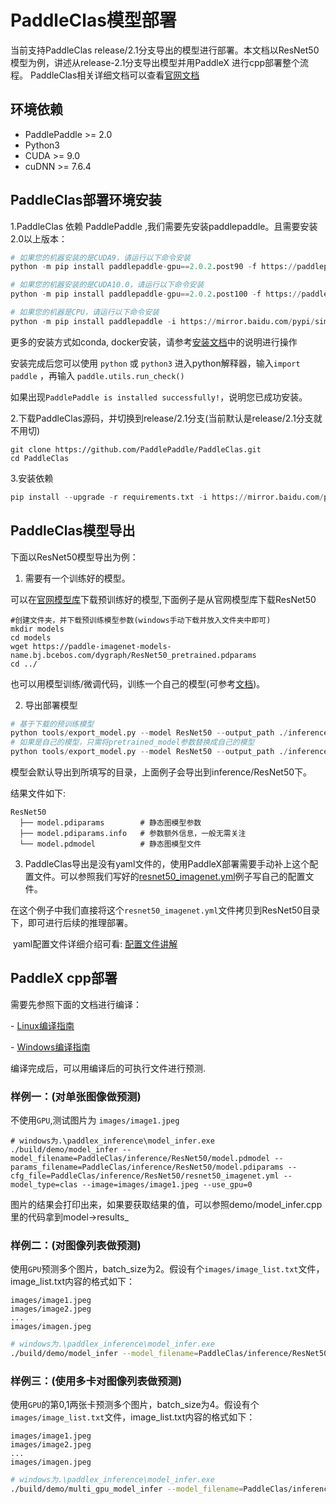 # PaddleClas模型部署

当前支持PaddleClas release/2.1分支导出的模型进行部署。本文档以ResNet50模型为例，讲述从release-2.1分支导出模型并用PaddleX 进行cpp部署整个流程。 PaddleClas相关详细文档可以查看[官网文档](https://github.com/PaddlePaddle/PaddleClas/blob/release/2.1/README_cn.md)

## 环境依赖

- PaddlePaddle >= 2.0
- Python3
- CUDA >= 9.0
- cuDNN >= 7.6.4

## PaddleClas部署环境安装

1.PaddleClas 依赖 PaddlePaddle ,我们需要先安装paddlepaddle。且需要安装2.0以上版本：

```python
# 如果您的机器安装的是CUDA9，请运行以下命令安装
python -m pip install paddlepaddle-gpu==2.0.2.post90 -f https://paddlepaddle.org.cn/whl/mkl/stable.html

# 如果您的机器安装的是CUDA10.0，请运行以下命令安装
python -m pip install paddlepaddle-gpu==2.0.2.post100 -f https://paddlepaddle.org.cn/whl/mkl/stable.html

# 如果您的机器是CPU，请运行以下命令安装
python -m pip install paddlepaddle -i https://mirror.baidu.com/pypi/simple
```

更多的安装方式如conda, docker安装，请参考[安装文档](https://www.paddlepaddle.org.cn/install/quick)中的说明进行操作

安装完成后您可以使用 `python` 或 `python3` 进入python解释器，输入`import paddle` ，再输入 `paddle.utils.run_check()`

如果出现`PaddlePaddle is installed successfully!`，说明您已成功安装。

2.下载PaddleClas源码，并切换到release/2.1分支(当前默认是release/2.1分支就不用切)

```shell
git clone https://github.com/PaddlePaddle/PaddleClas.git
cd PaddleClas
```

3.安装依赖

```python
pip install --upgrade -r requirements.txt -i https://mirror.baidu.com/pypi/simple
```

## PaddleClas模型导出

下面以ResNet50模型导出为例：

1. 需要有一个训练好的模型。

可以在[官网模型库](https://github.com/PaddlePaddle/PaddleClas/blob/release/2.1/docs/zh_CN/models/models_intro.md)下载预训练好的模型,下面例子是从官网模型库下载ResNet50

```shell
#创建文件夹，并下载预训练模型参数(windows手动下载并放入文件夹中即可)
mkdir models
cd models
wget https://paddle-imagenet-models-name.bj.bcebos.com/dygraph/ResNet50_pretrained.pdparams
cd ../
```

也可以用模型训练/微调代码，训练一个自己的模型(可参考[文档](https://github.com/PaddlePaddle/PaddleClas/blob/release/2.1/docs/zh_CN/tutorials/getting_started.md))。

2. 导出部署模型

```python
# 基于下载的预训练模型
python tools/export_model.py --model ResNet50 --output_path ./inference/ResNet50 --pretrained_model ./models/ResNet50_pretrained
# 如果是自己的模型，只需将pretrained_model参数替换成自己的模型
python tools/export_model.py --model ResNet50 --output_path ./inference/ResNet50 --pretrained_model ./mymodel/mymodel_name
```

模型会默认导出到所填写的目录，上面例子会导出到inference/ResNet50下。

结果文件如下:

```
ResNet50
  ├── model.pdiparams        # 静态图模型参数
  ├── model.pdiparams.info   # 参数额外信息，一般无需关注
  └── model.pdmodel          # 静态图模型文件
```

3. PaddleClas导出是没有yaml文件的，使用PaddleX部署需要手动补上这个配置文件。可以参照我们写好的[resnet50_imagenet.yml](./../../../resources/resnet50_imagenet.yml)例子写自己的配置文件。

​       在这个例子中我们直接将这个`resnet50_imagenet.yml`文件拷贝到ResNet50目录下，即可进行后续的推理部署。

​       yaml配置文件详细介绍可看:  [配置文件讲解](../compile/apis/yaml.md)

## PaddleX cpp部署

需要先参照下面的文档进行编译：

\- [Linux编译指南](../compile/paddle/linux.md)

\- [Windows编译指南](../compile/paddle/windows.md)

编译完成后，可以用编译后的可执行文件进行预测.

### 样例一：(对单张图像做预测)

不使用`GPU`,测试图片为  `images/image1.jpeg`  

```shell
# windows为.\paddlex_inference\model_infer.exe
./build/demo/model_infer --model_filename=PaddleClas/inference/ResNet50/model.pdmodel --params_filename=PaddleClas/inference/ResNet50/model.pdiparams --cfg_file=PaddleClas/inference/ResNet50/resnet50_imagenet.yml --model_type=clas --image=images/image1.jpeg --use_gpu=0

```

图片的结果会打印出来，如果要获取结果的值，可以参照demo/model_infer.cpp里的代码拿到model->results_


### 样例二：(对图像列表做预测)

使用`GPU`预测多个图片，batch_size为2。假设有个`images/image_list.txt`文件，image_list.txt内容的格式如下：

```
images/image1.jpeg
images/image2.jpeg
...
images/imagen.jpeg
```

```sh
# windows为.\paddlex_inference\model_infer.exe
./build/demo/model_infer --model_filename=PaddleClas/inference/ResNet50/model.pdmodel --params_filename=PaddleClas/inference/ResNet50/model.pdiparams --cfg_file=PaddleClas/inference/ResNet50/resnet50_imagenet.yml --model_type=clas --image_list=images/image_list.txt --use_gpu=1 --batch_size=2 --thread_num=2
```

### 样例三：(使用多卡对图像列表做预测)

使用`GPU`的第0,1两张卡预测多个图片，batch_size为4。假设有个`images/image_list.txt`文件，image_list.txt内容的格式如下：

```
images/image1.jpeg
images/image2.jpeg
...
images/imagen.jpeg
```

```sh
# windows为.\paddlex_inference\model_infer.exe
./build/demo/multi_gpu_model_infer --model_filename=PaddleClas/inference/ResNet50/model.pdmodel --params_filename=PaddleClas/inference/ResNet50/model.pdiparams --cfg_file=PaddleClas/inference/ResNet50/resnet50_imagenet.yml --model_type=clas --image_list=images/image_list.txt --use_gpu=1 --batch_size=4 --thread_num=2 --gpu_id=0,1
```

